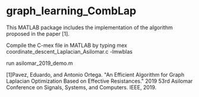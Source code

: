 # graph_learning_CombLap
This MATLAB package includes the implementation of the algorithm proposed in the paper [1].

Compile the C-mex file in MATLAB by typing
mex coordinate_descent_Laplacian_Asilomar.c -lmwblas

run asilomar_2019_demo.m

[1]Pavez, Eduardo, and Antonio Ortega. "An Efficient Algorithm for Graph Laplacian Optimization Based on Effective Resistances." 2019 53rd Asilomar Conference on Signals, Systems, and Computers. IEEE, 2019.